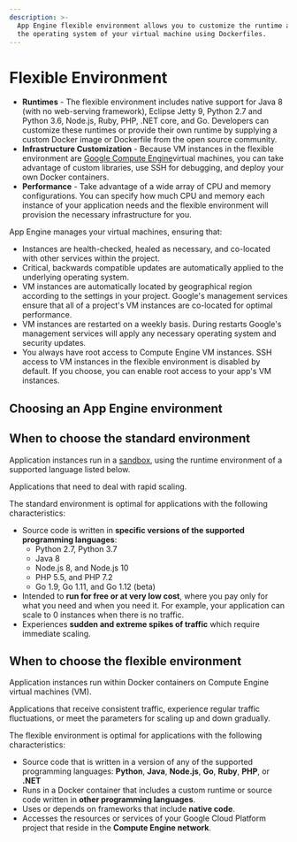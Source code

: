 ```yaml
---
description: >-
  App Engine flexible environment allows you to customize the runtime and even
  the operating system of your virtual machine using Dockerfiles.
---
```


# Flexible Environment

* **Runtimes** - The flexible environment includes native support for Java 8 \(with no web-serving framework\), Eclipse Jetty 9, Python 2.7 and Python 3.6, Node.js, Ruby, PHP, .NET core, and Go. Developers can customize these runtimes or provide their own runtime by supplying a custom Docker image or Dockerfile from the open source community.
* **Infrastructure Customization** - Because VM instances in the flexible environment are [Google Compute Engine](https://cloud.google.com/compute/)virtual machines, you can take advantage of custom libraries, use SSH for debugging, and deploy your own Docker containers.
* **Performance** - Take advantage of a wide array of CPU and memory configurations. You can specify how much CPU and memory each instance of your application needs and the flexible environment will provision the necessary infrastructure for you.

App Engine manages your virtual machines, ensuring that:

* Instances are health-checked, healed as necessary, and co-located with other services within the project.
* Critical, backwards compatible updates are automatically applied to the underlying operating system.
* VM instances are automatically located by geographical region according to the settings in your project. Google's management services ensure that all of a project's VM instances are co-located for optimal performance.
* VM instances are restarted on a weekly basis. During restarts Google's management services will apply any necessary operating system and security updates.
* You always have root access to Compute Engine VM instances. SSH access to VM instances in the flexible environment is disabled by default. If you choose, you can enable root access to your app's VM instances.

## Choosing an App Engine environment

## When to choose the standard environment

Application instances run in a [sandbox](https://en.wikipedia.org/wiki/Sandbox_%28computer_security%29), using the runtime environment of a supported language listed below.

Applications that need to deal with rapid scaling.

The standard environment is optimal for applications with the following characteristics:

* Source code is written in **specific versions of the supported programming languages**:
  * Python 2.7, Python 3.7
  * Java 8
  * Node.js 8, and Node.js 10
  * PHP 5.5, and PHP 7.2
  * Go 1.9, Go 1.11, and Go 1.12 \(beta\)
* Intended to **run for free or at very low cost**, where you pay only for what you need and when you need it. For example, your application can scale to 0 instances when there is no traffic.
* Experiences **sudden and extreme spikes of traffic** which require immediate scaling.

## When to choose the flexible environment

Application instances run within Docker containers on Compute Engine virtual machines \(VM\).

Applications that receive consistent traffic, experience regular traffic fluctuations, or meet the parameters for scaling up and down gradually.

The flexible environment is optimal for applications with the following characteristics:

* Source code that is written in a version of any of the supported programming languages:  **Python**, **Java**, **Node.js**, **Go**, **Ruby**, **PHP**, or **.NET**
* Runs in a Docker container that includes a custom runtime or source code written in **other programming languages**.
* Uses or depends on frameworks that include **native code**.
* Accesses the resources or services of your Google Cloud Platform project that reside in the **Compute Engine network**.

